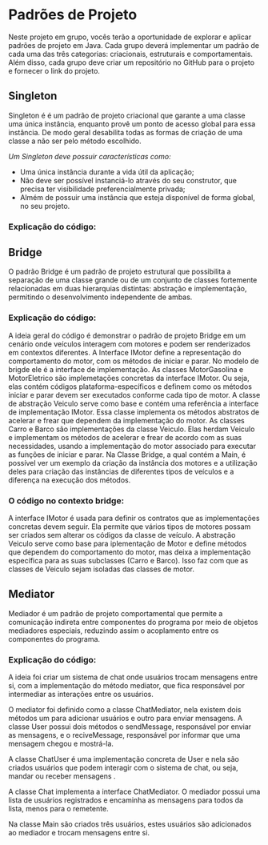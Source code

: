 # Padrões de Projeto
Neste projeto em grupo, vocês terão a oportunidade de explorar e aplicar padrões
de projeto em Java. Cada grupo deverá implementar um padrão de cada uma das
três categorias: criacionais, estruturais e comportamentais. Além disso, cada
grupo deve criar um repositório no GitHub para o projeto e fornecer o link do
projeto.

## Singleton
Singleton é é um padrão de projeto criacional que garante a uma classe uma única instância, enquanto provê um ponto de acesso global para essa instância. De modo geral desabilita todas as formas de criação de uma classe a não ser pelo método escolhido.

*Um Singleton deve possuir características como:*
- Uma única instância durante a vida útil da aplicação;
- Não deve ser possível instanciá-lo através do seu construtor, que precisa ter visibilidade preferencialmente privada;
- Almém de possuir uma instância que esteja disponível de forma global, no seu projeto.



### Explicação do código:

## Bridge
O padrão Bridge é um padrão de projeto estrutural que possibilita a separação de uma classe grande ou de um conjunto de classes fortemente relacionadas em duas hierarquias distintas: abstração e implementação, permitindo o desenvolvimento independente de ambas.

### Explicação do código:
A ideia geral do código é demonstrar o padrão de projeto Bridge em um cenário onde veículos interagem com motores e podem ser renderizados em  contextos diferentes.
A Interface IMotor define a representação do comportamento do motor, com os métodos de iniciar e parar. No modelo de brigde ele é a interface de implementação.
As classes MotorGasolina e MotorEletrico são implemetações concretas da interface IMotor. Ou seja, elas contém códigos plataforma-específicos e definem como os métodos iniciar e parar devem ser executados conforme cada tipo de motor.
A classe de abstração Veiculo serve como base e contém uma referência a interface de implementação IMotor. Essa classe implementa os métodos abstratos de acelerar e frear que dependem da implementação do motor.
As classes Carro e Barco são implementações da classe Veiculo. Elas herdam Veiculo e implementam os métodos de acelerar e frear de acordo com as suas necessidades, usando a implementação do motor associado para executar as funções de iniciar e parar.
Na Classe Bridge, a qual contém a Main, é possível ver um exemplo da criação da instância dos motores e a utilização deles para criação das instâncias de diferentes tipos de veículos e a diferença na execução dos métodos.

### O código no contexto bridge:
A interface IMotor é usada para definir os contratos que as implementações concretas devem seguir. Ela permite que vários tipos de motores possam ser criados sem alterar os códigos da classe de veículo.
A abstração Veiculo serve como base para iplementação de Motor e define métodos que dependem do comportamento do motor, mas deixa a implementação específica para as suas subclasses (Carro e Barco). Isso faz com que as classes de Veiculo sejam isoladas das classes de motor. 


## Mediator
Mediador é um padrão de projeto comportamental que permite a comunicação indireta entre componentes do programa por meio de objetos mediadores especiais, reduzindo assim o acoplamento entre os componentes do programa.

### Explicação do código:
A ideia foi criar um sistema de chat onde usuários trocam mensagens entre si, com a implementação do método mediator, que fica responsável por intermediar as interações entre os usuários.

O mediator foi definido como a classe ChatMediator, nela existem dois métodos um para adicionar usuários e outro para enviar mensagens.
A classe User possui dois métodos o sendMessage, responsável por enviar as mensagens, e o reciveMessage, responsável por informar que uma mensagem chegou e mostrá-la.

A classe ChatUser é uma implementação concreta de User e nela são criados usuários que podem interagir com o sistema de chat, ou seja, mandar ou receber mensagens .

A classe Chat implementa a interface ChatMediator. O mediador possui uma lista de usuários registrados e encaminha as mensagens para todos da lista, menos para o remetente.

Na classe Main são criados três usuários, estes usuários são adicionados ao mediador e trocam mensagens entre si.
